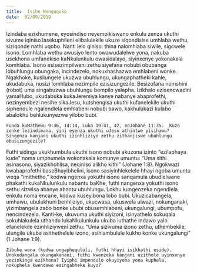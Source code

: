```yaml
---
title:  Isihe Nenguquko
date:  02/09/2019
---
```


Izindaba ezixhumene, eyosindiso neyempikiswano enkulu zenza ukuthi sivume iqiniso lasekuphileni elibalulekile ukuze siqondisise umhlaba wethu, siziqonde nathi uqobo.  Nanti lelo qiniso: thina nalomhlaba siwile, sigcwele isono. Lomhlaba wethu awusiyo lento owawudalelwe yona, nakuba usekhona umfanekiso kaNkulunkulu owasidalayo, siyinxenye yokonakala komhlaba.  Isono esisezimpilweni zethu siyefana nobubi obubanga lobuhlungu obungaka, incindezelo, nokuxhashazwa emhlabeni wonke. Ngakhoke, kusilungele ukuzwa ubuhlungu, ukungaphatheki kahle, ukudabuka, nosizi lomhlaba nezimpilo ezisizungezile. Besizofana nomshini (robot) uma singabuzwa ubuhlungu bempilo yalapha.  Izikhalo ezisencwadini yamaHubo, ukudabuka kukaJeremiya kanye nabanye abaprofethi, nezinyembezi nesihe sikaJesu, kutshengisa ukuthi kufanelekile ukuthi siphendule ngalendlela emhlabeni nobubi bawo, kakhulukazi kulabo abalokhu behlukunyezwa yilobo bubi.

`Funda kuMathewu 9:36, 14:14, Luka 19:41, 42, noJohane 11:35.  Kuzo zonke lezindimana, yini eyenza ukuthi uJesu athintwe yisihawu?  Singenza kanjani ukuthi izinhliziyo zethu zithanjiswe ubuhlungu obusizungezile?`

Futhi sidinga ukukhumbula ukuthi isono nobubi akuzona izinto “ezilaphaya kude” noma umphumela wokonakala komunye umuntu: “Uma sithi asinasono, siyazikhohlisa, neqiniso alikho kithi” (Johane 1:8).  Ngokwazi kwabaprofethi baseBhayibhelini, isono sasiyinhlekelele hhayi ngoba umuntu weqa “imithetho,” kodwa ngenxa yokuthi isono sanqamula ubudlelwane phakathi kukaNkulunkulu nabantu baKhe, futhi nangenxa yokuthi isono sethu sizwisa abanye abantu ubuhlungu.  Lokhu kungenzeka ngendlela enkulu noma encane, kodwa kuseyibona lobo bubi. Ukuzicabangela, umhawu, ubulukhuni benhliziyo, ukucwasa, ukuswela ulwazi, nokunganaki, yizimbangela zabo bonke ububi obusemhlabeni, ukungalungi, ubumpofu, nencindezelo.  Kanti-ke, ukuvuma ukuthi siyizoni, isinyathelo sokuqala sokuhlakulela uthando lukaNkulunkulu ukuba luthathe indawo yalo efanelekile ezinhliziyweni zethu: “Uma sizivuma izono zethu, uthembekile, ulungile ukuba asithethelele izono, asihlambulule kukho konke ukungalungi” (1 Johane 1:9).

`Zibuke wena (kodwa ungaphequluli, futhi hhayi isikhathi eside).  Unokudangala okungakanani, futhi kwenzeka kanjani uzithole uyinxenye yezinkinga ezikhona? Iyiphi impendulo okuyiyona yona kuphela, nokuphela kwendawo esingabheka kuyo?`